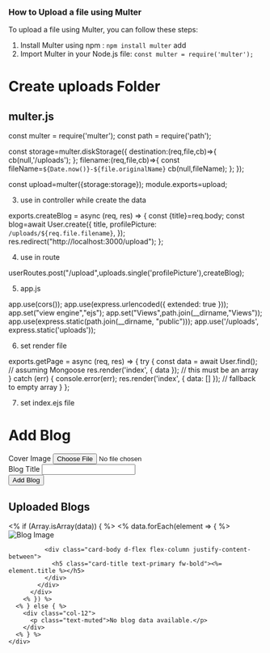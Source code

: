 ### How to Upload a file using Multer

To upload a file using Multer, you can follow these steps:
1. Install Multer using npm : `npm install multer` add
2. Import Multer in your Node.js file: `const multer = require('multer');`

# Create uploads Folder

## multer.js
const multer = require('multer');
const path = require('path');

const storage=multer.diskStorage({
    destination:(req,file,cb)=>{
        cb(null,'/uploads');
    };
    filename:(req,file,cb)=>{
        const fileName=`${Date.now()}-${file.originalName}`
        cb(null,fileName);
    };
});

const upload=multer({storage:storage});
module.exports=upload;

3. use in controller while create the data

exports.createBlog = async (req, res) => {
    const {title}=req.body;
    const blog=await User.create({
        title,
        profilePicture: `/uploads/${req.file.filename}`,
    });
    res.redirect("http://localhost:3000/upload");
};

4. use in route 

userRoutes.post("/upload",uploads.single('profilePicture'),createBlog);

5. app.js

app.use(cors());
app.use(express.urlencoded({ extended: true }));
app.set("view engine","ejs");
app.set("Views",path.join(__dirname,"Views"));
app.use(express.static(path.join(__dirname, "public")));
app.use('/uploads', express.static('uploads'));

6.  set render file

exports.getPage = async (req, res) => {
  try {
    const data = await User.find(); // assuming Mongoose
    res.render('index', { data }); // this must be an array
  } catch (err) {
    console.error(err);
    res.render('index', { data: [] }); // fallback to empty array
  }
};

7. set index.ejs file

<div class="container">
    <h1 class="text-center mb-4">Add Blog</h1>
    <form action="/upload" method="POST" enctype="multipart/form-data" class="border p-4 bg-white shadow-sm rounded">
      <div class="mb-3">
        <label for="profilePicture" class="form-label">Cover Image</label>
        <input type="file" id="profilePicture" name="profilePicture" class="form-control" required />
      </div>
      <div class="mb-3">
        <label for="title" class="form-label">Blog Title</label>
        <input type="text" id="title" name="title" class="form-control" required />
      </div>
      <button type="submit" class="btn btn-primary">Add Blog</button>
    </form>
  </div>

  <div class="container">
    <h2 class="mt-5 mb-3">Uploaded Blogs</h2>
    <div class="row row-cols-1 row-cols-sm-2 row-cols-md-3 row-cols-lg-4 g-4">
      <% if (Array.isArray(data)) { %>
        <% data.forEach(element => { %>
          <div class="col">
            <div class="card shadow-lg border-0 h-100">
              <img src="<%= element.profilePicture %>" class="card-img-top img-fluid" alt="Blog Image" />

              <div class="card-body d-flex flex-column justify-content-between">
                <h5 class="card-title text-primary fw-bold"><%= element.title %></h5>
              </div>
            </div>
          </div>
        <% }) %>
      <% } else { %>
        <div class="col-12">
          <p class="text-muted">No blog data available.</p>
        </div>
      <% } %>
    </div>
  </div>


